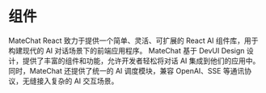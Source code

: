 # 组件

MateChat React 致力于提供一个简单、灵活、可扩展的 React AI 组件库，用于构建现代的 AI 对话场景下的前端应用程序。
MateChat 基于 DevUI Design 设计，提供了丰富的组件和功能，允许开发者轻松将对话 AI 集成到他们的应用中。同时，MateChat 还提供了统一的 AI 调度模块，兼容 OpenAI、SSE 等通讯协议，无缝接入复杂的 AI 交互场景。
